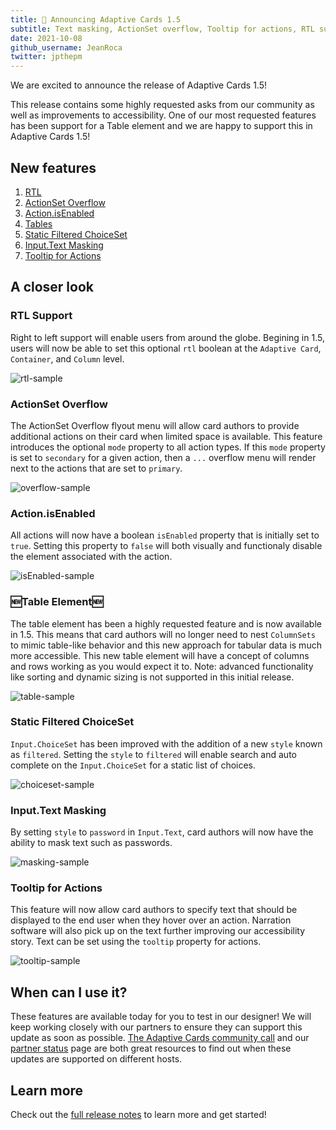 ```yaml
---
title: 🎉 Announcing Adaptive Cards 1.5
subtitle: Text masking, ActionSet overflow, Tooltip for actions, RTL support, and Table element!
date: 2021-10-08
github_username: JeanRoca
twitter: jpthepm
---
```


We are excited to announce the release of Adaptive Cards 1.5!

This release contains some highly requested asks from our community as well as improvements to accessibility. One of our most requested features has been support for a Table element and we are happy to support this in Adaptive Cards 1.5!

## New features

1. [RTL](https://github.com/microsoft/AdaptiveCards/blob/main/specs/features/RTL.md)
2. [ActionSet Overflow](https://github.com/microsoft/AdaptiveCards/issues/4715)
3. [Action.isEnabled](https://github.com/microsoft/AdaptiveCards/issues/4670)
4. [Tables](https://github.com/microsoft/AdaptiveCards/blob/main/specs/features/Tables.md) 
5. [Static Filtered ChoiceSet](https://github.com/microsoft/AdaptiveCards/issues/4713)
6. [Input.Text Masking](https://github.com/microsoft/AdaptiveCards/issues/4673)
7. [Tooltip for Actions](https://github.com/microsoft/AdaptiveCards/issues/4668)

## A closer look
### RTL Support
Right to left support will enable users from around the globe. Begining in 1.5, users will now be able to set this optional `rtl` boolean at the `Adaptive Card`, `Container`, and `Column` level.

![rtl-sample](rtl-sample.png)

### ActionSet Overflow
The ActionSet Overflow flyout menu will allow card authors to provide additional actions on their card when limited space is available. This feature introduces the optional `mode` property to all action types. If this `mode` property is set to `secondary` for a given action, then a `...` overflow menu will render next to the actions that are set to `primary`.

![overflow-sample](overflow-sample.gif)

### Action.isEnabled
All actions will now have a boolean `isEnabled` property that is initially set to `true`. Setting this property to `false` will both visually and functionaly disable the element associated with the action.

![isEnabled-sample](isEnabled-sample.png)

### 🆕Table Element🆕
The table element has been a highly requested feature and is now available in 1.5. This means that card authors will no longer need to nest `ColumnSets` to mimic table-like behavior and this new approach for tabular data is much more accessible. This new table element will have a concept of columns and rows working as you would expect it to. Note: advanced functionality like sorting and dynamic sizing is not supported in this initial release.

![table-sample](table-sample.gif)

### Static Filtered ChoiceSet
`Input.ChoiceSet` has been improved with the addition of a new `style` known as `filtered`. Setting the `style` to `filtered` will enable search and auto complete on the `Input.ChoiceSet` for a static list of choices.

![choiceset-sample](choiceset-sample.gif)

### Input.Text Masking
By setting `style` to `password` in `Input.Text`, card authors will now have the ability to mask text such as passwords.

![masking-sample](masking-sample.png)

### Tooltip for Actions
This feature will now allow card authors to specify text that should be displayed to the end user when they hover over an action. Narration software will also pick up on the text further improving our accessibility story. Text can be set using the `tooltip` property for actions.

![tooltip-sample](tooltip-sample.png)

## When can I use it?

These features are available today for you to test in our designer! We will keep working closely with our partners to ensure they can support this update as soon as possible. [The Adaptive Cards community call](http://aka.ms/adaptivecardscommunitycall) and our [partner status](https://docs.microsoft.com/en-us/adaptive-cards/resources/partners) page are both great resources to find out when these updates are supported on different hosts.

## Learn more

Check out the [full release notes](https://github.com/microsoft/AdaptiveCards/releases/tag/v1.5.0) to learn more and get started!
